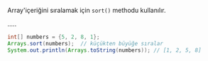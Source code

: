 Array'içeriğini sıralamak için `sort()` methodu kullanılır.

.....

```java
int[] numbers = {5, 2, 8, 1};
Arrays.sort(numbers);  // küçükten büyüğe sıralar
System.out.println(Arrays.toString(numbers)); // [1, 2, 5, 8]
```